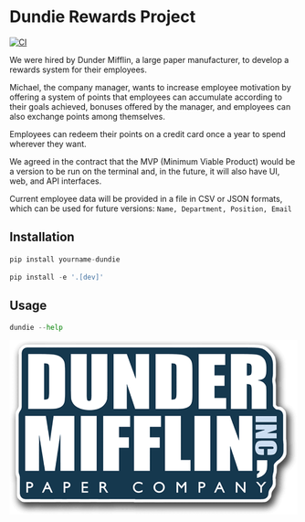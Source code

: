 # Dundie Rewards Project

[![CI](https://github.com/VictorMirandaEE/dundie-rewards/actions/workflows/main.yml/badge.svg)](https://github.com/VictorMirandaEE/dundie-rewards/actions/workflows/main.yml)

We were hired by Dunder Mifflin, a large paper manufacturer, to develop a rewards system for their employees.

Michael, the company manager, wants to increase employee motivation by offering a system of points that employees can accumulate according to their goals achieved, bonuses offered by the manager, and employees can also exchange points among themselves.

Employees can redeem their points on a credit card once a year to spend wherever they want.

We agreed in the contract that the MVP (Minimum Viable Product) would be a version to be run on the terminal and, in the future, it will also have UI, web, and API interfaces.

Current employee data will be provided in a file in CSV or JSON formats, which can be used for future versions: `Name, Department, Position, Email`


## Installation

```py
pip install yourname-dundie
```

```py
pip install -e '.[dev]'
```

## Usage

```py
dundie --help
```

![](./assets/dunder-mifflin-logo.png)
